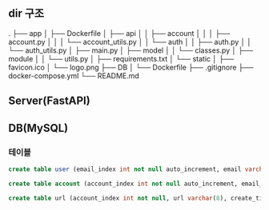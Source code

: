 ## dir 구조
.
├── app
│   ├── Dockerfile
│   ├── api
│   │   ├── account
│   │   │   ├── account.py
│   │   │   └── account_utils.py
│   │   └── auth
│   │       ├── auth.py
│   │       └── auth_utils.py
│   ├── main.py
│   ├── model
│   │   └── classes.py
│   ├── module
│   │   └── utils.py
│   ├── requirements.txt
│   └── static
│       ├── favicon.ico
│       └── logo.png
├── DB
│   └── Dockerfile
├── .gitignore
├── docker-compose.yml
└── README.md

## Server(FastAPI)


## DB(MySQL)
### 테이블
```SQL
create table user (email_index int not null auto_increment, email varchar(256) not null, password(100) varchar not null, primary key(email_index), unique(email));
```

```SQL
create table account (account_index int not null auto_increment, email_index int not null, create_time datetime not null, last_update_time datetime not null, money int not null, note varchar(256), type varchar(32), url varchar(8), create_time_url datetime, primary key(account_index), foreign key(email_index) references user (email_index) on delete cascade);
```

```SQL
create table url (account_index int not null, url varchar(8), create_time_url datetime, foreign key(account_index) references account (account_index) on delete cascade);
```